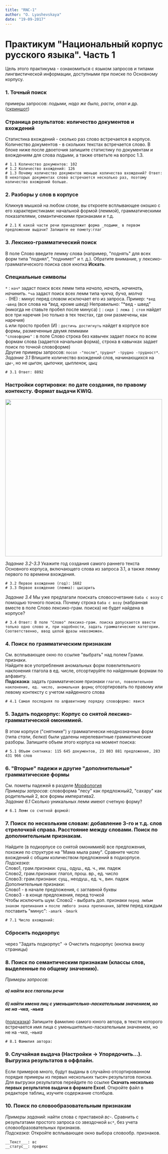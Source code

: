 ```yaml
---
title: "RNC-1"
author: "O. Lyashevskaya"
date: "19-09-2017"
---
```


# Практикум "Национальный корпус русского языка". Часть 1  
Цель этого практикума - ознакомиться с языком запросов и типами лингвистической информации, доступными при поиске по Основному корпусу.  
  
### 1. Точный поиск  
примеры запросов: _подыми, надо же было, расти, опал_ и др. 
(<a href="https://olesar.github.io/KILI/img/ExactSearch.png" target="_blank">скриншот</a>)   

### Страница результатов: количество документов и вхождений  
Статистика вхождений - сколько раз слово встречается в корпусе. Количество документов - в скольких текстах встречается слово. 
В блоке ниже после двоеточия запишите статистику по документам и вхождениям для слова _подыми_, а также ответьте на вопрос 1.3. 
```
# 1.1 Количество документов: 102
# 1.2 Количество вхождений: 126
# 1.3 Почему количество документов меньше количества вхождений? Ответ: В некоторых документах слово встречается несколько раз, поэтому количество вхождений больше.
```

### 2. Разборы у слов в корпусе
Кликнув мышкой на любом слове, вы откроете всплывающее окошко с его характеристиками: начальной формой (леммой), грамматическими показателями, семантическими признаками и т.д. 
```
# 2.1 К какой части речи принадлежит форма _подыми_ в первом предложении выдачи? Запишите ее помету:глаг 
```

### 3. Лексико-грамматический поиск 
В поле Слово введите лемму слова (например, "поднять" для всех форм типа "поднял", "поднимет" и т. д.). 
Обратите внимание, у лексико-грамматического поиска своя кнопка **Искать**.

### Специальные символы  
`*` : `нач*` задаст поиск всех лемм типа _начало, начать, начинать, начинить_. `*ча` задаст поиск всех лемм типа _чукча, буча, молча_  
`-` (НЕ) : минус перед словом исключает его из запроса. Пример: `*вед -швед` (все слова на _*вед_, кроме _швед_)
Неправильно: "\*вед - швед" (никогда не ставьте пробел после минуса) 
`|` : `сидя | лежа | стоя` найдет все три наречия (но только в тех текстах, где они размечены, как наречия)  
`&` или просто пробел (И) : `достичь достигнуть` найдет в корпусе все формы, размеченные двумя леммами  
`"словоформа"` : в поле Слово строка без кавычек задает поиск по всем формам слова (задается начальная форма), строка в кавычках задает поиск по точной словоформе)  
Другие примеры запросов: `посол -"после"`, `трудно* -трудно -трудност*`.  
_Задание 3.1_ Впишите количество вхождений слов, начинающихся на _цы-_, но не _цыган, цыпочки, цыпленок, цыц_
```
# 3.1 Ответ: 8892
```

### Настройки сортировки: по дате создания, по правому контексту. Формат выдачи KWIQ.  
<img src="https://olesar.github.io/KILI/img/RNC_Sort1.png" width="500" /> 

_Задание 3.2-3.3_ Укажите год создания самого раннего текста Основного корпуса, включающего слова из запроса 3.1, а также лемму первого по времени вхождения. 
```
# 3.2 Первое вхождение (год): 1682
# 3.3 Первое вхождение (лемма): цысарить
```

_Задание 3.4_ Мы уже предлагали поискать словосочетание `баба с возу` с помощью точного поиска. Почему строка `баба с возу` (набранная вместе в поле Слово лексико-грам. поиска) не будет найдена в корпусе?
```
# 3.4 Ответ: В поле "Слово" лексико-грам. поиска допускается ввести только одно слово и, при надобности, задать грамматические категории. Соответственно, ввод целой фразы невозможен.
```

### 4. Поиск по грамматическим признакам 
См. всплывающее окно по ссылке "выбрать" над полем Грамм. признаки.   
Найдите все употребления аномальных форм повелительного наклонения глагола в ед. числе, отсортируйте по найденным формам по алфавиту.  
__Подсказка__: задать грамматические признаки `глагол, повелительное наклонение, ед. число, аномальная форма`; отсортировать  по правому или левому контексту с учетом найденного слова  
```
# 4.1 Самая последняя по алфавитному порядку словоформа: явися
```

### 5. Задать подкорпус: Корпус со снятой лексико-грамматической омонимией.  
В этом корпусе ("снятнике") у грамматически неоднозначных форм (типа _стали_, _белка_) были удалены нерелевантные грамматические разборы. 
Запишите объем этого корпуса на момент поиска: 
```
# 5.1 Объем снятника: 115 645 документов, 23 803 881 предложение, 283 431 966 слов
```

### 6. "Вторые" падежи и другие "дополнительные" грамматические формы 
См. пометы падежей в разделе <a href="http://ruscorpora.ru/corpora-morph.html">Морфология</a>  
_Примеры запросов_: словоформа "лесу" как предложный2, "сахару" как родительный 2, все формы императива2.  
_Задание 6.1_ Сколько уникальных лемм имеют счетную форму?
```
# 6.1 Лемм со счетной формой: 
```
  
### 7. Поиск по нескольким словам: добавление 3-го и т.д. слов стрелочкой справа. Расстояние между словами. Поиск по дополнительным признакам.  
Найдите (в подкорпусе со снятой омонимией) все предложения, похожие по структуре на "Мама мыла раму". Сравните число вхождений с общим количеством предложений в подкорпусе.  
_Подсказка_:   
Слово1, грам.признаки: сущ., одуш., ед. ч., им. падеж  
Слово2, грам.признаки: глагол, прош. вр., ед. число  
Слово3: грам.признаки: сущ., неодуш., ед. ч., вин. падеж  
Дополнительные признаки:  
Слово1 - в начале предложения, с заглавной буквы  
Слово3 - в конце предложения, перед точкой  
Чтобы исключить шум: Слово2 - выбрать доп. признаки `перед любым знаком препинания` + `после любого знака препинания`, затем перед каждым поставить "минус": `-amark -bmark`  
```
# 7.1 Число вхождений: 
```

### **Cбросить подкорпус** 
через "Задать подкорпус" -> Очистить подкорпус (кнопка внизу страницы) 

### 8. Поиск по семантическим признакам (классы слов, выделенные по общему значению).  
_Примеры запросов_:   
##### а) найти все глаголы речи  
##### б) найти имена лиц с уменьшительно-ласкательным значением, но не на _-чка_, _-нька_  
(<a href="https://github.com/olesar/hseinstruments/blob/master/Data/RNC8.1suggest.md" target="_blank">подсказка</a>) 
Запишите фамилию самого юного автора, в тексте которого встречается имя лица с уменьшительно-ласкательным значением, но не на _-чка_, _-нька_
```
# 8.1 Фамилия автора: 
```
  
### 9. Случайная выдача (Настройки -> Упорядочить...). Выгрузка результатов в оффлайн.
Если примеров много, будут выданы в случайно отсортированном порядке примеры из первых нескольких тысяч результатов поиска.  
Для выгрузки результатов перейдите по ссылке **Скачать несколько первых результатов выдачи в формате Excel**. Откройте файл в редакторе таблиц, изучите содержание столбцов. 
  
### 10. Поиск по словообразовательным признакам  
_Примеры заданий_: найти слова с приставкой _вс-_. Сравнить с результатами простого запроса со звездочкой `вс*`, без учета словообразовательных признаков.  
_Подсказка_: Откройте всплывающее окно выбора словообр. признаков.   
```
__Текст___: вс   
__статус__: префикс   
```
